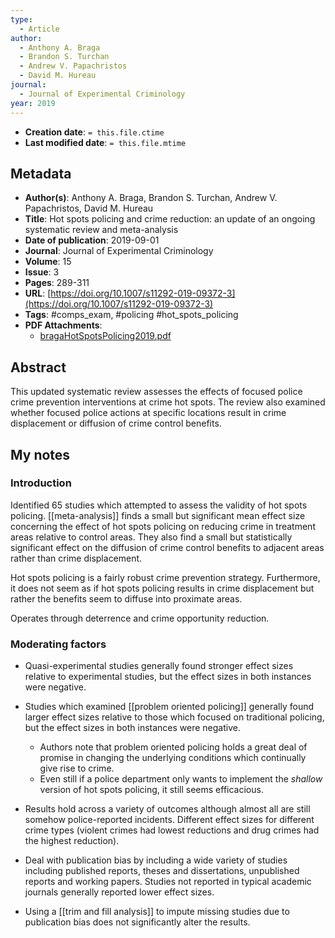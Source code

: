 ```yaml
---
type:
  - Article
author:
  - Anthony A. Braga
  - Brandon S. Turchan
  - Andrew V. Papachristos
  - David M. Hureau
journal:
  - Journal of Experimental Criminology
year: 2019
---
```


* **Creation date**: `= this.file.ctime`
* **Last modified date**: `= this.file.mtime`

## Metadata

* **Author(s)**: Anthony A. Braga, Brandon S. Turchan, Andrew V. Papachristos, David M. Hureau
* **Title**: Hot spots policing and crime reduction: an update of an ongoing systematic review and meta-analysis
* **Date of publication**: 2019-09-01
* **Journal**: Journal of Experimental Criminology
* **Volume**: 15
* **Issue**: 3
* **Pages**: 289-311
* **URL**: [https://doi.org/10.1007/s11292-019-09372-3](https://doi.org/10.1007/s11292-019-09372-3)
* **Tags**: #comps_exam, #policing #hot_spots_policing
* **PDF Attachments**:
  * [bragaHotSpotsPolicing2019.pdf](zotero://open-pdf/library/items/SFQ4HQ6W)

## Abstract

This updated systematic review assesses the effects of focused police crime prevention interventions at crime hot spots. The review also examined whether focused police actions at specific locations result in crime displacement or diffusion of crime control benefits.

## My notes

### Introduction

Identified 65 studies which attempted to assess the validity of hot spots policing. [[meta-analysis]] finds a small but significant mean effect size concerning the effect of hot spots policing on reducing crime in treatment areas relative to control areas. They also find a small but statistically significant effect on the diffusion of crime control benefits to adjacent areas rather than crime displacement.

Hot spots policing is a fairly robust crime prevention strategy. Furthermore, it does not seem as if hot spots policing results in crime displacement but rather the benefits seem to diffuse into proximate areas.

Operates through deterrence and crime opportunity reduction.

### Moderating factors

* Quasi-experimental studies generally found stronger effect sizes relative to experimental studies, but the effect sizes in both instances were negative.
  
* Studies which examined [[problem oriented policing]] generally found larger effect sizes relative to those which focused on traditional policing, but the effect sizes in both instances were negative.
	* Authors note that problem oriented policing holds a great deal of promise in changing the underlying conditions which continually give rise to crime.
	* Even still if a police department only wants to implement the *shallow* version of hot spots policing, it still seems efficacious.
  
* Results hold across a variety of outcomes although almost all are still somehow police-reported incidents. Different effect sizes for different crime types (violent crimes had lowest reductions and drug crimes had the highest reduction).
  
* Deal with publication bias by including a wide variety of studies including published reports, theses and dissertations, unpublished reports and working papers. Studies not reported in typical academic journals generally reported lower effect sizes.
  
* Using a [[trim and fill analysis]] to impute missing studies due to publication bias does not significantly alter the results.